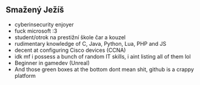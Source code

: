 ## Smažený Ježíš
- cyberinsecurity enjoyer
- fuck microsoft :3
- student/otrok na prestižní škole čar a kouzel
- rudimentary knowledge of C, Java, Python, Lua, PHP and JS
- decent at configuring Cisco devices (CCNA)
- idk mf i possess a bunch of random IT skills, i aint listing all of them lol
- Beginner in gamedev (Unreal)
- And those green boxes at the bottom dont mean shit, github is a crappy platform 

